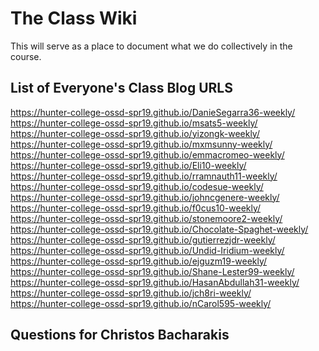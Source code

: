 # The Class Wiki

This will serve as a place to document what we do collectively in the
course. 

## List of Everyone's Class Blog URLS

  https://hunter-college-ossd-spr19.github.io/DanieSegarra36-weekly/<br>
  https://hunter-college-ossd-spr19.github.io/msats5-weekly/<br>
  https://hunter-college-ossd-spr19.github.io/yizongk-weekly/<br>
  https://hunter-college-ossd-spr19.github.io/mxmsunny-weekly/<br>
  https://hunter-college-ossd-spr19.github.io/emmacromeo-weekly/<br>
  https://hunter-college-ossd-spr19.github.io/Eli10-weekly/<br>
  https://hunter-college-ossd-spr19.github.io/rramnauth11-weekly/<br>
  https://hunter-college-ossd-spr19.github.io/codesue-weekly/<br>
  https://hunter-college-ossd-spr19.github.io/johncgenere-weekly/<br>
  https://hunter-college-ossd-spr19.github.io/f0cus10-weekly/<br>
  https://hunter-college-ossd-spr19.github.io/stonemoore2-weekly/<br>
  https://hunter-college-ossd-spr19.github.io/Chocolate-Spaghet-weekly/<br>
  https://hunter-college-ossd-spr19.github.io/gutierrezjdr-weekly/<br>
  https://hunter-college-ossd-spr19.github.io/Undid-Iridium-weekly/<br>
  https://hunter-college-ossd-spr19.github.io/ejguzm19-weekly/<br>
  https://hunter-college-ossd-spr19.github.io/Shane-Lester99-weekly/<br>
  https://hunter-college-ossd-spr19.github.io/HasanAbdullah31-weekly/<br>
  https://hunter-college-ossd-spr19.github.io/jch8ri-weekly/<br>
  https://hunter-college-ossd-spr19.github.io/nCarol595-weekly/<br>

## Questions for Christos Bacharakis
